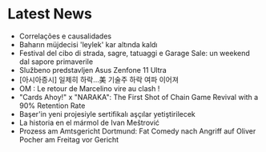 # Latest News
-  Correlações e causalidades
-  Baharın müjdecisi 'leylek' kar altında kaldı
-  Festival del cibo di strada, sagre, tatuaggi e Garage Sale: un weekend dal sapore primaverile
-  Službeno predstavljen Asus Zenfone 11 Ultra
-  [아시아증시] 일제히 하락…美 기술주 하락 여파 이어져
-  OM : Le retour de Marcelino vire au clash !
-  "Cards Ahoy!" x "NARAKA": The First Shot of Chain Game Revival with a 90% Retention Rate
-  Başer'in yeni projesiyle sertifikalı aşçılar yetiştirilecek
-  La historia en el mármol de Ivan Meštrović
-  Prozess am Amtsgericht Dortmund: Fat Comedy nach Angriff auf Oliver Pocher am Freitag vor Gericht
